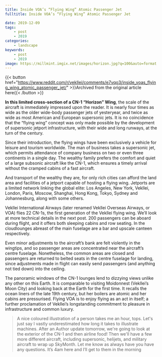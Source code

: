 ```yaml
---
title: Inside VOA’s “Flying Wing” Atomic Passenger Jet
fulltitle: Inside VOA’s “Flying Wing” Atomic Passenger Jet

date: 2019-12-09
tags:
    - post
    - 2019
categories:
    - landscape
keywords:
    - post
    - 2019
image: https://millmint.imgix.net/images/horizon.jpg?q=100&auto=format
---
```

{{< button href="https://www.reddit.com/r/vekllei/comments/e7vqo3/inside_voas_flying_wing_atomic_passenger_jet/" >}}Archived from the original article here{{< /button >}}

**In this limited cross-section of a CN-1 “Horizon” Wing**, the scale of the aircraft is immediately impressed upon the reader. It is nearly four times as wide as the older wide-body passenger jets of yesteryear, and twice as wide as most American and European supersonic jets. It is no coincidence that the “flying wing” concept was only made possible by the development of supersonic jetport infrastructure, with their wide and long runways, at the turn of the century.

Since their introduction, the flying wings have been exclusively a vehicle for leisure and tourism worldwide. The man of business takes a supersonic jet, which permits attendance of company business on two or even three continents in a single day. The wealthy family prefers the comfort and quiet of a large subsonic aircraft like the CN-1, which ensures a timely arrival without the cramped cabins of a fast aircraft.

And transport of the wealthy they are, for only rich cities can afford the land area and facilities of a jetport capable of hosting a flying wing. Jetports are a limited network linking the global elite: Los Angeles, New York, Vekllei, London, Paris, Moscow, Shanghai, Hong Kong, Tokyo, Sydney and Johannesburg, along with some others.

Vekllei International Airways (later renamed Vekllei Overseas Airways, or VOA) flies 22 CN-1s, the first generation of the Vekllei flying wing. We’ll look at more technical details in the next post. 200 passengers can be aboard during flight, and it offers both sleeping cabins and row seating. In the cloudlounges abreast of the main fuselage are a bar and upscale canteen respectively.

Even minor adjustments to the aircraft’s bank are felt violently in the wingtips, and so passenger areas are concentrated near the aircraft’s centre fuselage. Nonetheless, the common areas are closed and passengers are returned to belted seats in the centre fuselage for landing, since adjustments made in flight can easily send passengers (and anything not tied down) into the ceiling.

The panoramic windows of the CN-1 lounges lend to dizzying views unlike any other on this Earth. It is comparable to visiting Moidonnest (Vekllei’s Moon City) and looking back at the Earth for the first time. It recalls the ocean liners of the late 19th century, but her boilers are atomic and her cabins are pressurised. Flying VOA is to enjoy flying as an act in itself; a further proclamation of Vekllei’s longstanding commitment to pleasure in infrastructure and common luxury.

>A nice coloured illustration of a person takes me an hour, tops. Let's just say I vastly underestimated how long it takes to illustrate machines. After an Author update tomorrow, we're going to look at the exterior of the CN-1 and then airline food! Then we'll have a few more different aircraft, including supersonic, helijets, and military aircraft to wrap up SkyMonth. Let me know as always have you have any questions. It’s 4am here and I’ll get to them in the morning
